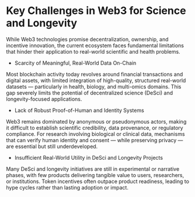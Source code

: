 # Key Challenges in Web3 for Science and Longevity
While Web3 technologies promise decentralization, ownership, and incentive innovation, the current ecosystem faces fundamental limitations that hinder their application to real-world scientific and health problems.

* Scarcity of Meaningful, Real-World Data On-Chain

Most blockchain activity today revolves around financial transactions and digital assets, with limited integration of high-quality, structured real-world datasets — particularly in health, biology, and multi-omics domains. This gap severely limits the potential of decentralized science (DeSci) and longevity-focused applications.

* Lack of Robust Proof-of-Human and Identity Systems

Web3 remains dominated by anonymous or pseudonymous actors, making it difficult to establish scientific credibility, data provenance, or regulatory compliance. For research involving biological or clinical data, mechanisms that can verify human identity and consent — while preserving privacy — are essential but still underdeveloped.

* Insufficient Real-World Utility in DeSci and Longevity Projects

Many DeSci and longevity initiatives are still in experimental or narrative phases, with few products delivering tangible value to users, researchers, or institutions. Token incentives often outpace product readiness, leading to hype cycles rather than lasting adoption or impact.
